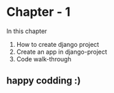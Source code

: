 # Chapter - 1
In this chapter 

1) How to create django project
2) Create an app in django-project
3) Code walk-through 

## happy codding :) 